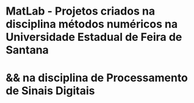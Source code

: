 # MatLab -  Projetos criados na disciplina métodos numéricos na Universidade Estadual de Feira de Santana
# && na disciplina de Processamento de Sinais Digitais
